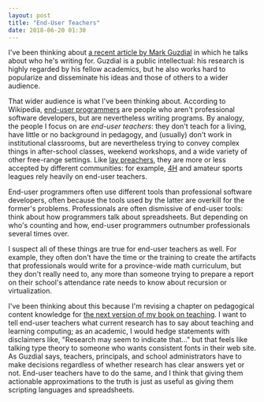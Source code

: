 ```yaml
---
layout: post
title: "End-User Teachers"
date: 2018-06-20 01:30
---
```


I've been thinking about
[a recent article by Mark Guzdial](https://computinged.wordpress.com/2018/06/15/are-you-talking-to-me-interaction-between-teachers-and-researchers-around-evidence-truth-and-decision-making/)
in which he talks about who he's writing for.
Guzdial is a public intellectual:
his research is highly regarded by his fellow academics,
but he also works hard to popularize and disseminate his ideas and those of others to a wider audience.

That wider audience is what I've been thinking about.
According to Wikipedia, [end-user programmers](https://en.wikipedia.org/wiki/End-user_development)
are people who aren't professional software developers,
but are nevertheless writing programs.
By analogy,
the people I focus on are *end-user teachers*:
they don't teach for a living,
have little or no background in pedagogy,
and (usually) don't work in institutional classrooms,
but are nevertheless trying to convey complex things in after-school classes,
weekend workshops,
and a wide variety of other free-range settings.
Like [lay preachers](https://en.wikipedia.org/wiki/Lay_preacher),
they are more or less accepted by different communities:
for example,
[4H](https://en.wikipedia.org/wiki/4-H) and amateur sports leagues rely heavily on end-user teachers.

End-user programmers often use different tools than professional software developers,
often because the tools used by the latter are overkill for the former's problems.
Professionals are often dismissive of end-user tools:
think about how programmers talk about spreadsheets.
But depending on who's counting and how,
end-user programmers outnumber professionals several times over.

I suspect all of these things are true for end-user teachers as well.
For example,
they often don't have the time or the training
to create the artifacts that professionals would write for a province-wide math curriculum,
but they don't really need to,
any more than someone trying to prepare a report on their school's attendance rate
needs to know about recursion or virtualization.

I've been thinking about this because I'm revising a chapter on pedagogical content knowledge
for [the next version of my book on teaching]({{site.github.url}}/2018/04/28/v3-feedback.html).
I want to tell end-user teachers what current research has to say about teaching and learning computing;
as an academic, I would hedge statements with disclaimers like, "Research may seem to indicate that…"
but that feels like talking type theory to someone who wants consistent fonts in their web site.
As Guzdial says,
teachers, principals, and school administrators have to make decisions
regardless of whether research has clear answers yet or not.
End-user teachers have to do the same,
and I think that giving them actionable approximations to the truth
is just as useful as giving them scripting languages and spreadsheets.
